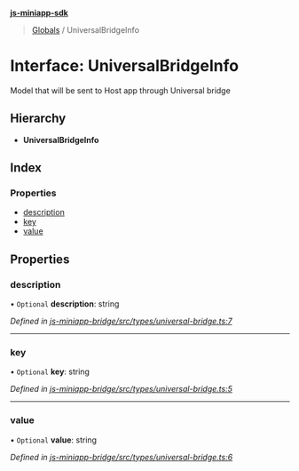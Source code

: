 **[js-miniapp-sdk](../README.md)**

> [Globals](../README.md) / UniversalBridgeInfo

# Interface: UniversalBridgeInfo

Model that will be sent to Host app through Universal bridge

## Hierarchy

* **UniversalBridgeInfo**

## Index

### Properties

* [description](universalbridgeinfo.md#description)
* [key](universalbridgeinfo.md#key)
* [value](universalbridgeinfo.md#value)

## Properties

### description

• `Optional` **description**: string

*Defined in [js-miniapp-bridge/src/types/universal-bridge.ts:7](https://github.com/rakutentech/js-miniapp/blob/00ebd5b/js-miniapp-bridge/src/types/universal-bridge.ts#L7)*

___

### key

• `Optional` **key**: string

*Defined in [js-miniapp-bridge/src/types/universal-bridge.ts:5](https://github.com/rakutentech/js-miniapp/blob/00ebd5b/js-miniapp-bridge/src/types/universal-bridge.ts#L5)*

___

### value

• `Optional` **value**: string

*Defined in [js-miniapp-bridge/src/types/universal-bridge.ts:6](https://github.com/rakutentech/js-miniapp/blob/00ebd5b/js-miniapp-bridge/src/types/universal-bridge.ts#L6)*
